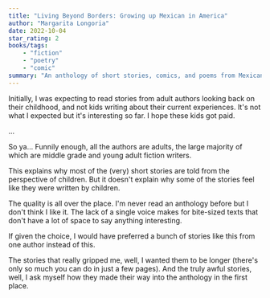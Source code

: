 ```yaml
---
title: "Living Beyond Borders: Growing up Mexican in America"
author: "Margarita Longoria"
date: 2022-10-04
star_rating: 2
books/tags:
    - "fiction"
    - "poetry"
    - "comic"
summary: "An anthology of short stories, comics, and poems from Mexican American authors."
---
```


Initially, I was expecting to read stories from adult authors looking back on their childhood, and not kids writing about their current experiences. It's not what I expected but it's interesting so far. I hope these kids got paid.

...

So ya... Funnily enough, all the authors are adults, the large majority of which are middle grade and young adult fiction writers.

This explains why most of the (very) short stories are told from the perspective of children. But it doesn't explain why some of the stories feel like they were written by children.

The quality is all over the place. I'm never read an anthology before but I don't think I like it. The lack of a single voice makes for bite-sized texts that don't have a lot of space to say anything interesting.

If given the choice, I would have preferred a bunch of stories like this from one author instead of this.

The stories that really gripped me, well, I wanted them to be longer (there's only so much you can do in just a few pages). And the truly awful stories, well, I ask myself how they made their way into the anthology in the first place.
